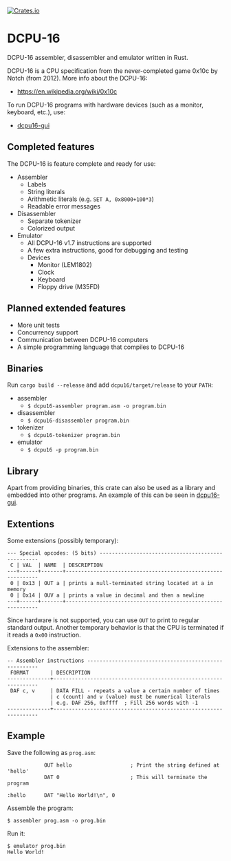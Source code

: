 [![Crates.io](https://img.shields.io/crates/v/dcpu16.svg)](https://crates.io/crates/dcpu16)

# DCPU-16

DCPU-16 assembler, disassembler and emulator written in Rust.

DCPU-16 is a CPU specification from the never-completed game 0x10c by Notch (from 2012).
More info about the DCPU-16:

* https://en.wikipedia.org/wiki/0x10c

To run DCPU-16 programs with hardware devices (such as a monitor, keyboard,
etc.), use:

* [dcpu16-gui](https://github.com/gustavla/dcpu16-gui)

## Completed features

The DCPU-16 is feature complete and ready for use:

* Assembler
  * Labels
  * String literals
  * Arithmetic literals (e.g. `SET A, 0x8000+100*3`)
  * Readable error messages
* Disassembler
  * Separate tokenizer
  * Colorized output
* Emulator
  * All DCPU-16 v1.7 instructions are supported
  * A few extra instructions, good for debugging and testing
  * Devices
    * Monitor (LEM1802)
    * Clock
    * Keyboard
    * Floppy drive (M35FD)

## Planned extended features

* More unit tests
* Concurrency support
* Communication between DCPU-16 computers
* A simple programming language that compiles to DCPU-16

## Binaries

Run `cargo build --release` and add `dcpu16/target/release` to your `PATH`:

* assembler
  * `$ dcpu16-assembler program.asm -o program.bin`
* disassembler
  * `$ dcpu16-disassembler program.bin`
* tokenizer
  * `$ dcpu16-tokenizer program.bin`
* emulator
  * `$ dcpu16 -p program.bin`

## Library

Apart from providing binaries, this crate can also be used as a library and
embedded into other programs. An example of this can be seen in
[dcpu16-gui](https://github.com/gustavla/dcpu16-gui).

## Extentions

Some extensions (possibly temporary):

    --- Special opcodes: (5 bits) --------------------------------------------------
     C | VAL  | NAME  | DESCRIPTION
    ---+------+-------+-------------------------------------------------------------
     0 | 0x13 | OUT a | prints a null-terminated string located at a in memory
     0 | 0x14 | OUV a | prints a value in decimal and then a newline
    ---+------+-------+-------------------------------------------------------------

Since hardware is not supported, you can use `OUT` to print to regular standard
output. Another temporary behavior is that the CPU is terminated if it reads a
`0x00` instruction.

Extensions to the assembler:

    -- Assembler instructions ------------------------------------------------------
     FORMAT       | DESCRIPTION
    --------------+-----------------------------------------------------------------
     DAF c, v     | DATA FILL - repeats a value a certain number of times
                  | c (count) and v (value) must be numerical literals
                  | e.g. DAF 256, 0xffff  ; Fill 256 words with -1
    --------------+-----------------------------------------------------------------

## Example

Save the following as `prog.asm`:

                OUT hello                   ; Print the string defined at 'hello'
                DAT 0                       ; This will terminate the program    

    :hello      DAT "Hello World!\n", 0

Assemble the program:

    $ assembler prog.asm -o prog.bin

Run it:

    $ emulator prog.bin
    Hello World!
